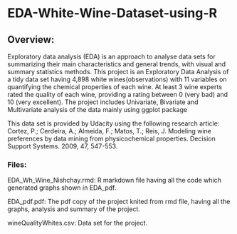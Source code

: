 # EDA-White-Wine-Dataset-using-R

## Overview:
Exploratory data analysis (EDA) is an approach to analyse data sets for summarizing their main characteristics and general trends, with visual and summary statistics methods.
This project is an Exploratory Data Analysis of a tidy data set having 4,898 white wines(observations) with 11 variables on quantifying the chemical properties of each wine. At least 3 wine experts rated the quality of each wine, providing a rating between 0 (very bad) and 10 (very excellent).
The project includes Univariate, Bivariate and Multivariate analysis of the data mainly using ggplot package

This data set is provided by Udacity using the following research article:
Cortez, P.; Cerdeira, A.; Almeida, F.; Matos, T.; Reis, J. Modeling wine preferences by data mining from physicochemical properties. Decision Support Systems. 2009, 47, 547-553.

### Files:
EDA_Wh_Wine_Nishchay.rmd: R markdown file having all the code which generated graphs shown in EDA_pdf.

EDA_pdf.pdf: The pdf copy of the project knited from rmd file, having all the graphs, analysis and summary of the project.

wineQualityWhites.csv: Data set for the project.
